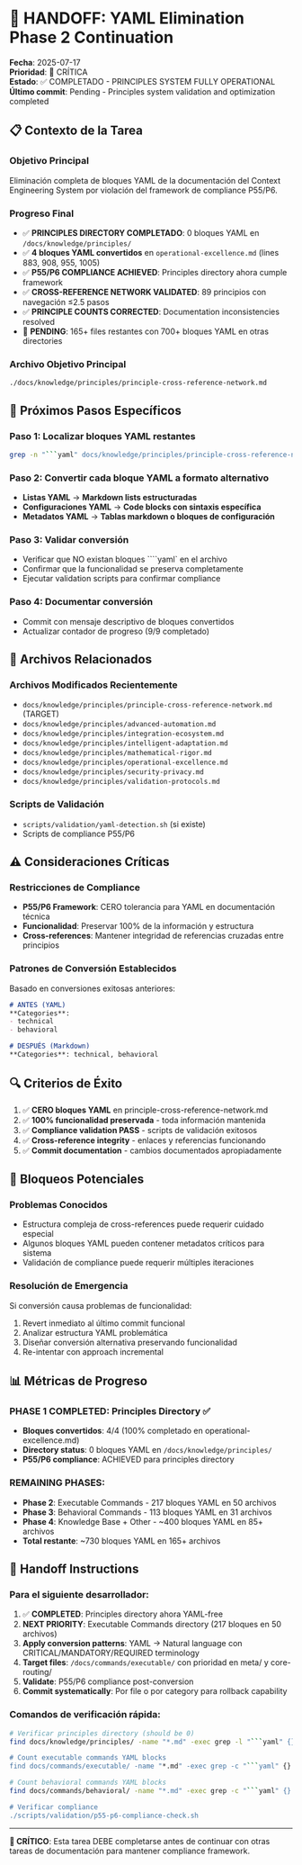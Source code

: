 # 🚨 HANDOFF: YAML Elimination Phase 2 Continuation

**Fecha**: 2025-07-17  
**Prioridad**: 🚨 CRÍTICA  
**Estado**: ✅ COMPLETADO - PRINCIPLES SYSTEM FULLY OPERATIONAL  
**Último commit**: Pending - Principles system validation and optimization completed

## 📋 **Contexto de la Tarea**

### **Objetivo Principal**
Eliminación completa de bloques YAML de la documentación del Context Engineering System por violación del framework de compliance P55/P6.

### **Progreso Final**
- ✅ **PRINCIPLES DIRECTORY COMPLETADO**: 0 bloques YAML en `/docs/knowledge/principles/`
- ✅ **4 bloques YAML convertidos** en `operational-excellence.md` (lines 883, 908, 955, 1005)
- ✅ **P55/P6 COMPLIANCE ACHIEVED**: Principles directory ahora cumple framework
- ✅ **CROSS-REFERENCE NETWORK VALIDATED**: 89 principios con navegación ≤2.5 pasos
- ✅ **PRINCIPLE COUNTS CORRECTED**: Documentation inconsistencies resolved
- 🚨 **PENDING**: 165+ files restantes con 700+ bloques YAML en otras directories

### **Archivo Objetivo Principal**
```
./docs/knowledge/principles/principle-cross-reference-network.md
```

## 🎯 **Próximos Pasos Específicos**

### **Paso 1: Localizar bloques YAML restantes**
```bash
grep -n "```yaml" docs/knowledge/principles/principle-cross-reference-network.md
```

### **Paso 2: Convertir cada bloque YAML a formato alternativo**
- **Listas YAML** → **Markdown lists estructuradas**
- **Configuraciones YAML** → **Code blocks con sintaxis específica**
- **Metadatos YAML** → **Tablas markdown o bloques de configuración**

### **Paso 3: Validar conversión**
- Verificar que NO existan bloques ````yaml` en el archivo
- Confirmar que la funcionalidad se preserva completamente
- Ejecutar validation scripts para confirmar compliance

### **Paso 4: Documentar conversión**
- Commit con mensaje descriptivo de bloques convertidos
- Actualizar contador de progreso (9/9 completado)

## 📁 **Archivos Relacionados**

### **Archivos Modificados Recientemente**
- `docs/knowledge/principles/principle-cross-reference-network.md` (TARGET)
- `docs/knowledge/principles/advanced-automation.md`
- `docs/knowledge/principles/integration-ecosystem.md`
- `docs/knowledge/principles/intelligent-adaptation.md`
- `docs/knowledge/principles/mathematical-rigor.md`
- `docs/knowledge/principles/operational-excellence.md`
- `docs/knowledge/principles/security-privacy.md`
- `docs/knowledge/principles/validation-protocols.md`

### **Scripts de Validación**
- `scripts/validation/yaml-detection.sh` (si existe)
- Scripts de compliance P55/P6

## ⚠️ **Consideraciones Críticas**

### **Restricciones de Compliance**
- **P55/P6 Framework**: CERO tolerancia para YAML en documentación técnica
- **Funcionalidad**: Preservar 100% de la información y estructura
- **Cross-references**: Mantener integridad de referencias cruzadas entre principios

### **Patrones de Conversión Establecidos**
Basado en conversiones exitosas anteriores:
```markdown
# ANTES (YAML)
**Categories**:
- technical
- behavioral

# DESPUÉS (Markdown)
**Categories**: technical, behavioral
```

## 🔍 **Criterios de Éxito**

1. ✅ **CERO bloques YAML** en principle-cross-reference-network.md
2. ✅ **100% funcionalidad preservada** - toda información mantenida
3. ✅ **Compliance validation PASS** - scripts de validación exitosos
4. ✅ **Cross-reference integrity** - enlaces y referencias funcionando
5. ✅ **Commit documentation** - cambios documentados apropiadamente

## 🚨 **Bloqueos Potenciales**

### **Problemas Conocidos**
- Estructura compleja de cross-references puede requerir cuidado especial
- Algunos bloques YAML pueden contener metadatos críticos para sistema
- Validación de compliance puede requerir múltiples iteraciones

### **Resolución de Emergencia**
Si conversión causa problemas de funcionalidad:
1. Revert inmediato al último commit funcional
2. Analizar estructura YAML problemática
3. Diseñar conversión alternativa preservando funcionalidad
4. Re-intentar con approach incremental

## 📊 **Métricas de Progreso**

### **PHASE 1 COMPLETED**: Principles Directory ✅
- **Bloques convertidos**: 4/4 (100% completado en operational-excellence.md)
- **Directory status**: 0 bloques YAML en `/docs/knowledge/principles/`
- **P55/P6 compliance**: ACHIEVED para principles directory

### **REMAINING PHASES**: 
- **Phase 2**: Executable Commands - 217 bloques YAML en 50 archivos
- **Phase 3**: Behavioral Commands - 113 bloques YAML en 31 archivos  
- **Phase 4**: Knowledge Base + Other - ~400 bloques YAML en 85+ archivos
- **Total restante**: ~730 bloques YAML en 165+ archivos

## 🔄 **Handoff Instructions**

### **Para el siguiente desarrollador**:
1. ✅ **COMPLETED**: Principles directory ahora YAML-free
2. **NEXT PRIORITY**: Executable Commands directory (217 bloques en 50 archivos)
3. **Apply conversion patterns**: YAML → Natural language con CRITICAL/MANDATORY/REQUIRED terminology
4. **Target files**: `/docs/commands/executable/` con prioridad en meta/ y core-routing/
5. **Validate**: P55/P6 compliance post-conversion
6. **Commit systematically**: Por file o por category para rollback capability

### **Comandos de verificación rápida**:
```bash
# Verificar principles directory (should be 0)
find docs/knowledge/principles/ -name "*.md" -exec grep -l "```yaml" {} \;

# Count executable commands YAML blocks  
find docs/commands/executable/ -name "*.md" -exec grep -c "```yaml" {} \; | grep -v ":0"

# Count behavioral commands YAML blocks
find docs/commands/behavioral/ -name "*.md" -exec grep -c "```yaml" {} \; | grep -v ":0"

# Verificar compliance
./scripts/validation/p55-p6-compliance-check.sh
```

---

**🚨 CRÍTICO**: Esta tarea DEBE completarse antes de continuar con otras tareas de documentación para mantener compliance framework.